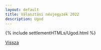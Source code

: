 ```yaml
---
layout: default
title: Választási névjegyzék 2022
description: Ugod
---
```


{% include settlementHTMLs/Ugod.html %}

[Vissza](../)